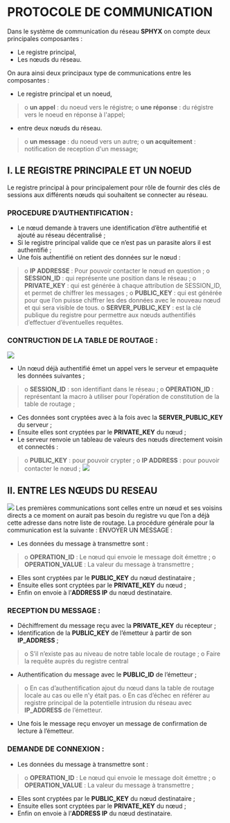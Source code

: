 # PROTOCOLE DE COMMUNICATION

Dans le système de communication du réseau **SPHYX** on compte deux principales composantes :
- Le registre principal,
- Les nœuds du réseau.

On aura ainsi deux principaux type de communications entre les composantes :
- Le registre principal et un noeud,
> o	**un appel** : du noeud vers le régistre;
> o	**une réponse** : du régistre vers le noeud en réponse à l'appel;
- entre deux nœuds du réseau.
> o	**un message** : du noeud vers un autre;
> o	**un acquitement** : notification de reception d'un message;

## I.	LE REGISTRE PRINCIPALE ET UN NOEUD
Le registre principal à pour principalement pour rôle de fournir des clés de sessions aux différents nœuds qui souhaitent se connecter au réseau.

### PROCEDURE D’AUTHENTIFICATION :

-	Le nœud demande à travers une identification d’être authentifié et ajouté au réseau décentralisé ;
-	Si le registre principal valide que ce n’est pas un parasite alors il est authentifié ;
-	Une fois authentifié on retient des données sur le nœud :

> o	**IP ADDRESSE** : Pour pouvoir contacter le nœud en question ;
> o	**SESSION_ID** : qui représente une position dans le réseau ;
> o	**PRIVATE_KEY** : qui est générée à chaque attribution de SESSION_ID, et permet de chiffrer les messages ;
> o	**PUBLIC_KEY** : qui est générée pour que l’on puisse chiffrer les des données avec le nouveau nœud et qui sera visible de tous.
> o	**SERVER_PUBLIC_KEY** : est la clé publique du registre pour permettre aux nœuds authentifiés d’effectuer d’éventuelles requêtes.

### CONTRUCTION DE LA TABLE DE ROUTAGE :
![](http://cric.grenoble.cnrs.fr/Administrateurs/Documentations/SiteWebAuthentification/ListeACL.jpg)
-	Un nœud déjà authentifié émet un appel vers le serveur et empaquète les données suivantes ;

> o	 **SESSION_ID** : son identifiant dans le réseau ;
> o	**OPERATION_ID** : représentant la macro à utiliser pour l’opération de constitution de la table de routage ;

-	Ces données sont cryptées avec à la fois avec la **SERVER_PUBLIC_KEY** du serveur ;
-	Ensuite elles sont cryptées par le **PRIVATE_KEY** du nœud ;
-	Le serveur renvoie un tableau de valeurs des nœuds directement voisin et connectés :

> o	**PUBLIC_KEY** : pour pouvoir crypter ;
> o	**IP ADDRESS** : pour pouvoir contacter le nœud ;
![](https://lh5.googleusercontent.com/wNJL_sAWb4LjsTyFOIbZNhSnLCnLFxeJhDUgwasakfDq8n6gl2MdXacLPKav9SY-RyO4Is5Q3n3qZHqwzlcP=w1360-h623-rw)

## II.	ENTRE LES NŒUDS DU RESEAU

![](https://upload.wikimedia.org/wikipedia/commons/thumb/4/40/Chiffrement_asym%C3%A9trique.jpg/800px-Chiffrement_asym%C3%A9trique.jpg)
Les premières communications sont celles entre un nœud et ses voisins directs a ce moment on aurait pas besoin du registre vu que l’on a déjà cette adresse dans notre liste de routage.
La procédure générale pour la communication est la suivante :
ENVOYER UN MESSAGE :
-	Les données du message à transmettre sont :

> o	**OPERATION_ID** : Le nœud qui envoie le message doit émettre ;
> o	**OPERATION_VALUE** : La valeur du message à transmettre ;

-	Elles sont cryptées par le **PUBLIC_KEY** du nœud destinataire ; 
-	Ensuite elles sont cryptées par le **PRIVATE_KEY** du nœud ;
-	Enfin on envoie à l’**ADDRESS IP** du nœud destinataire. 

### RECEPTION DU MESSAGE :
-	Déchiffrement du message reçu avec la **PRIVATE_KEY** du récepteur ;
-	Identification de la **PUBLIC_KEY** de l’émetteur à partir de son **IP_ADDRESS** ;

> o	S’il n’existe pas au niveau de notre table locale de routage ;
> o	Faire la requête auprès du registre central 

-	Authentification du message avec le **PUBLIC_ID** de l’émetteur ;

> o	En cas d’authentification ajout du nœud dans la table de routage locale au cas ou elle n’y était pas.
> o	En cas d’échec en référer au registre principal de la potentielle intrusion du réseau avec **IP_ADDRESS** de l’émetteur.

-	Une fois le message reçu envoyer un message de confirmation de lecture à l’émetteur.
### DEMANDE DE CONNEXION : 
-	Les données du message à transmettre sont :

> o	**OPERATION_ID** : Le nœud qui envoie le message doit émettre ;
> o	**OPERATION_VALUE** : La valeur du message à transmettre ;

-	Elles sont cryptées par le **PUBLIC_KEY** du nœud destinataire ; 
-	Ensuite elles sont cryptées par le **PRIVATE_KEY** du nœud ;
-	Enfin on envoie à l’**ADDRESS IP** du nœud destinataire. 

